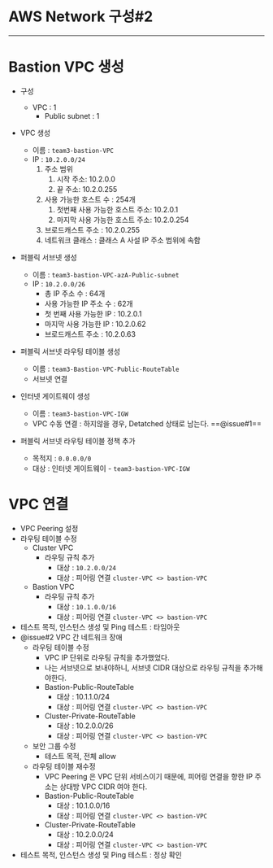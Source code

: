 # AWS Network 구성#2
---
# Bastion VPC 생성
- 구성
	- VPC : 1
		- Public subnet : 1

- VPC 생성
	- 이름 : `team3-bastion-VPC`
	- IP : `10.2.0.0/24`
		1. 주소 범위
			1. 시작 주소: 10.2.0.0
			2. 끝 주소: 10.2.0.255
		2. 사용 가능한 호스트 수 : 254개
			1. 첫번째 사용 가능한 호스트 주소: 10.2.0.1
			2. 마지막 사용 가능한 호스트 주소: 10.2.0.254
		3. 브로드캐스트 주소 : 10.2.0.255
		4. 네트워크 클래스 : 클래스 A 사설 IP 주소 범위에 속함
- 퍼블릭 서브넷 생성
	- 이름 : `team3-bastion-VPC-azA-Public-subnet`
	- IP : `10.2.0.0/26`
		- 총 IP 주소 수 : 64개
		- 사용 가능한 IP 주소 수 : 62개
		- 첫 번째 사용 가능한 IP : 10.2.0.1
		- 마지막 사용 가능한 IP : 10.2.0.62
		- 브로드캐스트 주소 : 10.2.0.63
- 퍼블릭 서브넷 라우팅 테이블 생성
	- 이름 : `team3-Bastion-VPC-Public-RouteTable`
	- 서브넷 연결
- 인터넷 게이트웨이 생성
	- 이름 : `team3-bastion-VPC-IGW`
	- VPC 수동 연결 : 하지않을 경우, Detatched 상태로 남는다. ==@issue#1==
- 퍼블릭 서브넷 라우팅 테이블 정책 추가
	- 목적지 : `0.0.0.0/0` 
	- 대상 : 인터넷 게이트웨이 - `team3-bastion-VPC-IGW`

# VPC 연결
- VPC Peering 설정
- 라우팅 테이블 수정
	- Cluster VPC
		- 라우팅 규칙 추가
			- 대상 : `10.2.0.0/24`
			- 대상 : 피어링 연결 `cluster-VPC <> bastion-VPC`
	- Bastion VPC
		- 라우팅 규칙 추가
			- 대상 : `10.1.0.0/16`
			- 대상 : 피어링 연결 `cluster-VPC <> bastion-VPC`
- 테스트 목적, 인스턴스 생성 및 Ping 테스트 : 타임아웃
- @issue#2 VPC 간 네트워크 장애
	- 라우팅 테이블 수정
		- VPC IP 단위로 라우팅 규칙을 추가했었다.
		- 나는 서브넷으로 보내야하니, 서브넷 CIDR 대상으로 라우팅 규칙을 추가해야한다.
		- Bastion-Public-RouteTable
			- 대상 : 10.1.1.0/24
			- 대상 : 피어링 연결 `cluster-VPC <> bastion-VPC`
		- Cluster-Private-RouteTable
			- 대상 : 10.2.0.0/26
			- 대상 : 피어링 연결 `cluster-VPC <> bastion-VPC`
	- 보안 그룹 수정
		- 테스트 목적, 전체 allow
	- 라우팅 테이블 재수정
		- VPC Peering 은 VPC 단위 서비스이기 때문에,
		  피어링 연결을 향한 IP 주소는 상대방 VPC CIDR 여야 한다.
		- Bastion-Public-RouteTable
			- 대상 : 10.1.0.0/16
			- 대상 : 피어링 연결 `cluster-VPC <> bastion-VPC`
		- Cluster-Private-RouteTable
			- 대상 : 10.2.0.0/24
			- 대상 : 피어링 연결 `cluster-VPC <> bastion-VPC`
- 테스트 목적, 인스턴스 생성 및 Ping 테스트 : 정상 확인
